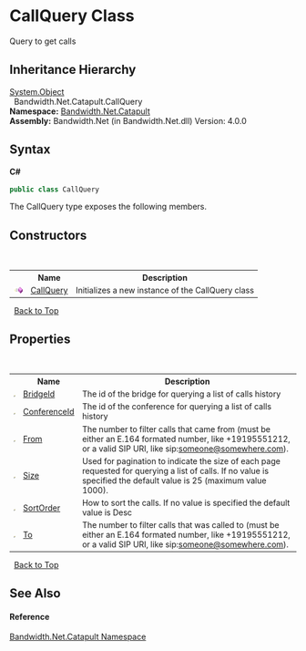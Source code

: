 ﻿# CallQuery Class
 

Query to get calls


## Inheritance Hierarchy
<a href="http://msdn2.microsoft.com/en-us/library/e5kfa45b" target="_blank">System.Object</a><br />&nbsp;&nbsp;Bandwidth.Net.Catapult.CallQuery<br />
**Namespace:**&nbsp;<a href ="N_Bandwidth_Net_Catapult.md">Bandwidth.Net.Catapult</a><br />**Assembly:**&nbsp;Bandwidth.Net (in Bandwidth.Net.dll) Version: 4.0.0

## Syntax

**C#**<br />
``` C#
public class CallQuery
```

The CallQuery type exposes the following members.


## Constructors
&nbsp;<table><tr><th></th><th>Name</th><th>Description</th></tr><tr><td>![Public method](media/pubmethod.gif "Public method")</td><td><a href ="M_Bandwidth_Net_Catapult_CallQuery__ctor.md">CallQuery</a></td><td>
Initializes a new instance of the CallQuery class</td></tr></table>&nbsp;
<a href="#callquery-class">Back to Top</a>

## Properties
&nbsp;<table><tr><th></th><th>Name</th><th>Description</th></tr><tr><td>![Public property](media/pubproperty.gif "Public property")</td><td><a href ="P_Bandwidth_Net_Catapult_CallQuery_BridgeId.md">BridgeId</a></td><td>
The id of the bridge for querying a list of calls history</td></tr><tr><td>![Public property](media/pubproperty.gif "Public property")</td><td><a href ="P_Bandwidth_Net_Catapult_CallQuery_ConferenceId.md">ConferenceId</a></td><td>
The id of the conference for querying a list of calls history</td></tr><tr><td>![Public property](media/pubproperty.gif "Public property")</td><td><a href ="P_Bandwidth_Net_Catapult_CallQuery_From.md">From</a></td><td>
The number to filter calls that came from (must be either an E.164 formated number, like +19195551212, or a valid SIP URI, like sip:someone@somewhere.com).</td></tr><tr><td>![Public property](media/pubproperty.gif "Public property")</td><td><a href ="P_Bandwidth_Net_Catapult_CallQuery_Size.md">Size</a></td><td>
Used for pagination to indicate the size of each page requested for querying a list of calls. If no value is specified the default value is 25 (maximum value 1000).</td></tr><tr><td>![Public property](media/pubproperty.gif "Public property")</td><td><a href ="P_Bandwidth_Net_Catapult_CallQuery_SortOrder.md">SortOrder</a></td><td>
How to sort the calls. If no value is specified the default value is Desc</td></tr><tr><td>![Public property](media/pubproperty.gif "Public property")</td><td><a href ="P_Bandwidth_Net_Catapult_CallQuery_To.md">To</a></td><td>
The number to filter calls that was called to (must be either an E.164 formated number, like +19195551212, or a valid SIP URI, like sip:someone@somewhere.com).</td></tr></table>&nbsp;
<a href="#callquery-class">Back to Top</a>

## See Also


#### Reference
<a href ="N_Bandwidth_Net_Catapult.md">Bandwidth.Net.Catapult Namespace</a><br />